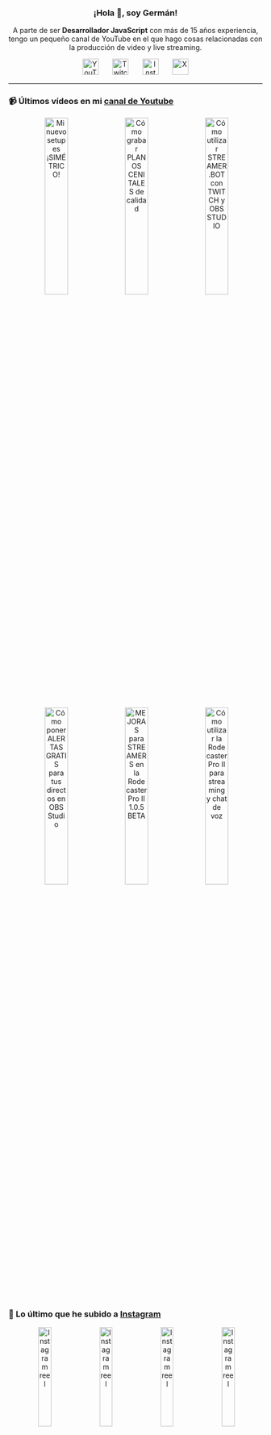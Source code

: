 <p align="center" width="300">
  <h3 align="center">¡Hola 👋, soy Germán!</h3>
</p>

<p align="center">A parte de ser <strong>Desarrollador JavaScript</strong> con más de 15 años experiencia, tengo un pequeño canal de YouTube en el que hago cosas relacionadas con la producción de video y live streaming.</p>

<p align="center">
  <a href="https://youtube.com/@germix" target="blank"><img src="https://cdn.simpleicons.org/youtube/FF0000" alt="YouTube" title="YouTube" width="32px" /></a>
  &#8287;&#8287;&#8287;&#8287;&#8287;
  <a href="https://twitch.tv/germix_tv" target="blank"><img src="https://cdn.simpleicons.org/twitch/9146FF" alt="Twitch" title="Twitch" width="32px" /></a>
  &#8287;&#8287;&#8287;&#8287;&#8287;
  <a href="https://instagram.com/germix_tv" target="blank"><img src="https://cdn.simpleicons.org/instagram/E4405F" alt="Instagram" title="Instagram" width="32px" /></a>
  &#8287;&#8287;&#8287;&#8287;&#8287;
  <a href="https://x.com/germix_tv" target="blank"><img src="https://cdn.simpleicons.org/x/000000" alt="X" title="X" width="32px" />
  </a>
</p>

<hr />

<p align="center">
  <h3>📹 Últimos vídeos en mi <a href="https://youtube.com/@germix?sub_confirmation=1" target="blank">canal de Youtube</a></h3>
</p>
<p align="center">&#8287;<a href="https://youtu.be/ibEAW0cBqQA" target="blank"><img width="30%" src="https://img.youtube.com/vi/ibEAW0cBqQA/mqdefault.jpg" alt="Mi nuevo setup es ¡SIMÉTRICO!" title="Mi nuevo setup es ¡SIMÉTRICO!" /></a>  &#8287;<a href="https://youtu.be/2XDhlqEN3cE" target="blank"><img width="30%" src="https://img.youtube.com/vi/2XDhlqEN3cE/mqdefault.jpg" alt="Cómo grabar PLANOS CENITALES de calidad" title="Cómo grabar PLANOS CENITALES de calidad" /></a>  &#8287;<a href="https://youtu.be/2AilFoiYnlc" target="blank"><img width="30%" src="https://img.youtube.com/vi/2AilFoiYnlc/mqdefault.jpg" alt="Cómo utilizar STREAMER.BOT con TWITCH y OBS STUDIO" title="Cómo utilizar STREAMER.BOT con TWITCH y OBS STUDIO" /></a><br />  &#8287;<a href="https://youtu.be/3EUPLZjGjkY" target="blank"><img width="30%" src="https://img.youtube.com/vi/3EUPLZjGjkY/mqdefault.jpg" alt="Cómo poner ALERTAS GRATIS para tus directos en OBS Studio" title="Cómo poner ALERTAS GRATIS para tus directos en OBS Studio" /></a>  &#8287;<a href="https://youtu.be/3mLzME7gODA" target="blank"><img width="30%" src="https://img.youtube.com/vi/3mLzME7gODA/mqdefault.jpg" alt="MEJORAS para STREAMERS en la Rodecaster Pro II 1.0.5 BETA" title="MEJORAS para STREAMERS en la Rodecaster Pro II 1.0.5 BETA" /></a>  &#8287;<a href="https://youtu.be/8784wBhHpVo" target="blank"><img width="30%" src="https://img.youtube.com/vi/8784wBhHpVo/mqdefault.jpg" alt="Cómo utilizar la Rodecaster Pro II para streaming y chat de voz" title="Cómo utilizar la Rodecaster Pro II para streaming y chat de voz" /></a></p>

<p align="center">
  <h3>📸 Lo último que he subido a <a href="https://instagram.com/germix_tv" target="blank">Instagram</a></h3>
</p>
<p align="center">&#8287;<a href='https://instagram.com/p/DDnSb2ARgdN' target='_blank'><img width='22.5%' src='https://scontent.cdninstagram.com/v/t51.2885-15/470310323_18264260188250009_5289666331855730320_n.jpg?stp=dst-jpg_e15_s360x360_tt6&efg=eyJ2ZW5jb2RlX3RhZyI6ImltYWdlX3VybGdlbi4yMTYweDEyMTUuc2RyLmY3NTc2MS5kZWZhdWx0X2NvdmVyX2ZyYW1lIn0&_nc_ht=scontent.cdninstagram.com&_nc_cat=105&_nc_ohc=VzBlk-114a4Q7kNvgFPDOeV&_nc_gid=d4580ba1c7ef4428a56b947b02aac5fa&edm=ACHbZRIBAAAA&ccb=7-5&ig_cache_key=MzUyMzg2NjMxMTY5MDQyMjA5Mw%3D%3D.3-ccb7-5&oh=00_AYD_93o6O1NirgtSBAxVWiwyb2YXwxnc43K_7o4pLIPUUg&oe=676AEF60&_nc_sid=c024bc' alt='Instagram reel' /></a>  &#8287;<a href='https://instagram.com/p/DC7JsVmxpos' target='_blank'><img width='22.5%' src='https://scontent.cdninstagram.com/v/t51.2885-15/468566337_18262218658250009_4983822251337524397_n.jpg?stp=dst-jpg_e15_p360x360_tt6&efg=eyJ2ZW5jb2RlX3RhZyI6ImltYWdlX3VybGdlbi4xMDgweDE5MjAuc2RyLmY3NTc2MS5kZWZhdWx0X2NvdmVyX2ZyYW1lIn0&_nc_ht=scontent.cdninstagram.com&_nc_cat=105&_nc_ohc=q1dwjeYKi_AQ7kNvgFhRpUt&_nc_gid=d4580ba1c7ef4428a56b947b02aac5fa&edm=ACHbZRIBAAAA&ccb=7-5&ig_cache_key=MzUxMTQ0Mjk2Mzc0MDEzODAyOA%3D%3D.3-ccb7-5&oh=00_AYCFEWbX7ezbcCk35RQsou_wKPB43t-fTk8_BIUrtz_BoQ&oe=676ADE9F&_nc_sid=c024bc' alt='Instagram reel' /></a>  &#8287;<a href='https://instagram.com/p/DB98Ivdx0nr' target='_blank'><img width='22.5%' src='https://scontent.cdninstagram.com/v/t51.29350-15/465684398_3717916175190959_3786186132822986745_n.jpg?stp=dst-jpg_e15_p360x360_tt6&efg=eyJ2ZW5jb2RlX3RhZyI6ImltYWdlX3VybGdlbi42MTJ4MTA4OC5zZHIuZjI5MzUwLmRlZmF1bHRfY292ZXJfZnJhbWUifQ&_nc_ht=scontent.cdninstagram.com&_nc_cat=111&_nc_ohc=yaSyiE9G-O8Q7kNvgFLf8p_&_nc_gid=d4580ba1c7ef4428a56b947b02aac5fa&edm=ACHbZRIBAAAA&ccb=7-5&ig_cache_key=MzQ5NDIxMzM2OTQyMTMxODYzNQ%3D%3D.3-ccb7-5&oh=00_AYC0DRtz_2tstzzERRYLsceAFF5zuYlv0skC5wdHe4tecA&oe=676AF044&_nc_sid=c024bc' alt='Instagram reel' /></a>  &#8287;<a href='https://instagram.com/p/DBoAv_Sx2Dw' target='_blank'><img width='22.5%' src='https://scontent.cdninstagram.com/v/t51.29350-15/464561261_418235644657280_7251729893252665560_n.jpg?stp=dst-jpg_e15_s360x360_tt6&efg=eyJ2ZW5jb2RlX3RhZyI6ImltYWdlX3VybGdlbi4yMTYweDEyMTUuc2RyLmYyOTM1MC5kZWZhdWx0X2NvdmVyX2ZyYW1lIn0&_nc_ht=scontent.cdninstagram.com&_nc_cat=108&_nc_ohc=XF82NiLWPzAQ7kNvgFpES6R&_nc_gid=d4580ba1c7ef4428a56b947b02aac5fa&edm=ACHbZRIBAAAA&ccb=7-5&ig_cache_key=MzQ4ODA0MTIwOTE3NDY0NzAyNA%3D%3D.3-ccb7-5&oh=00_AYA2rMfMPwR_EYhTRiszk8nXzzjyqIMl5evKe7TvOmTsNA&oe=676AF22F&_nc_sid=c024bc' alt='Instagram reel' /></a></p>
